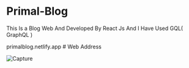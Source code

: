 # Primal-Blog
This Is a Blog Web And Developed By React Js And I Have Used GQL( GraphQL )

primalblog.netlify.app # Web Address

![Capture](https://user-images.githubusercontent.com/54766308/188529259-a7fc676f-82b2-4d25-8074-c28496faade9.JPG)
